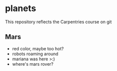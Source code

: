 # planets
This repository reflects the Carpentries course on git

## Mars
- red color, maybe too hot?
- robots roaming around
- mariana was here >:)
- where's mars rover?
